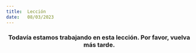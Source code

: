 ```yaml
---
title:  Lección
date:   08/03/2023
---
```


### <center>Todavía estamos trabajando en esta lección. Por favor, vuelva más tarde.</center>